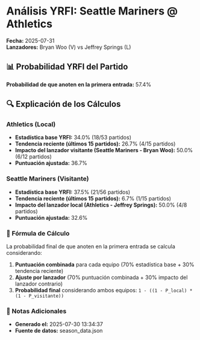 # Análisis YRFI: Seattle Mariners @ Athletics

**Fecha:** 2025-07-31  
**Lanzadores:** Bryan Woo (V) vs Jeffrey Springs (L)

## 📊 Probabilidad YRFI del Partido

**Probabilidad de que anoten en la primera entrada:** 57.4%

## 🔍 Explicación de los Cálculos

### Athletics (Local)
- **Estadística base YRFI:** 34.0% (18/53 partidos)
- **Tendencia reciente (últimos 15 partidos):** 26.7% (4/15 partidos)
- **Impacto del lanzador visitante (Seattle Mariners - Bryan Woo):** 50.0% (6/12 partidos)
- **Puntuación ajustada:** 36.7%

### Seattle Mariners (Visitante)
- **Estadística base YRFI:** 37.5% (21/56 partidos)
- **Tendencia reciente (últimos 15 partidos):** 6.7% (1/15 partidos)
- **Impacto del lanzador local (Athletics - Jeffrey Springs):** 50.0% (4/8 partidos)
- **Puntuación ajustada:** 32.6%

### 📝 Fórmula de Cálculo

La probabilidad final de que anoten en la primera entrada se calcula considerando:
1. **Puntuación combinada** para cada equipo (70% estadística base + 30% tendencia reciente)
2. **Ajuste por lanzador** (70% puntuación combinada + 30% impacto del lanzador contrario)
3. **Probabilidad final** considerando ambos equipos: `1 - ((1 - P_local) * (1 - P_visitante))`

### 📌 Notas Adicionales

- **Generado el:** 2025-07-30 13:34:37
- **Fuente de datos:** season_data.json
